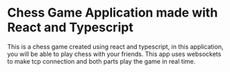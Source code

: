 # Chess Game Application made with React and Typescript

This is a chess game created using react and typescript, in this application, you will be able to play chess with your friends. This app uses websockets to make tcp connection and both parts play the game in real time.

